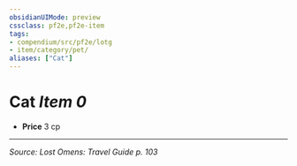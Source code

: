 ```yaml
---
obsidianUIMode: preview
cssclass: pf2e,pf2e-item
tags:
- compendium/src/pf2e/lotg
- item/category/pet/
aliases: ["Cat"]
---
```

# Cat *Item 0*  

- **Price** 3 cp




---
*Source: Lost Omens: Travel Guide p. 103*